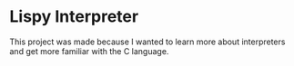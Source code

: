 # Lispy Interpreter
This project was made because I wanted to learn more about interpreters and get more familiar with the C language.
